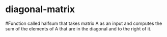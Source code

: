 # diagonal-matrix
#Function called halfsum that takes matrix A as an input and computes the sum of the elements of A that are in the diagonal and to the right of it.
